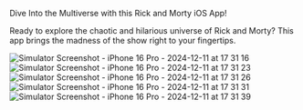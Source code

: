 Dive Into the Multiverse with this Rick and Morty iOS App!

Ready to explore the chaotic and hilarious universe of Rick and Morty? 
This app brings the madness of the show right to your fingertips.

![Simulator Screenshot - iPhone 16 Pro - 2024-12-11 at 17 31 16](https://github.com/user-attachments/assets/bd8c1810-6f73-4499-b2ef-de0f176cdc36)
![Simulator Screenshot - iPhone 16 Pro - 2024-12-11 at 17 31 23](https://github.com/user-attachments/assets/81e70d89-405d-4f37-beeb-f3d4f558a1a8)
![Simulator Screenshot - iPhone 16 Pro - 2024-12-11 at 17 31 26](https://github.com/user-attachments/assets/6d6c0b4c-87bf-4532-8bb5-9a016fa46f7a)
![Simulator Screenshot - iPhone 16 Pro - 2024-12-11 at 17 31 31](https://github.com/user-attachments/assets/cc45292a-e3cf-4d52-8f6f-1749088117ac)
![Simulator Screenshot - iPhone 16 Pro - 2024-12-11 at 17 31 39](https://github.com/user-attachments/assets/145ed8ba-9562-4d3a-8641-a84432f28358)
